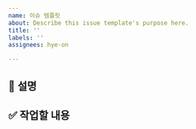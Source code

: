 ```yaml
---
name: 이슈 템플릿
about: Describe this issue template's purpose here.
title: ''
labels: ''
assignees: hye-on

---
```


## 📄 설명

## ✅ 작업할 내용
